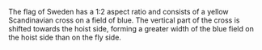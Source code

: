 The flag of Sweden has a 1:2 aspect ratio and consists of a yellow Scandinavian cross on a field of blue. The vertical part of the cross is shifted towards the hoist side, forming a greater width of the blue field on the hoist side than on the fly side.